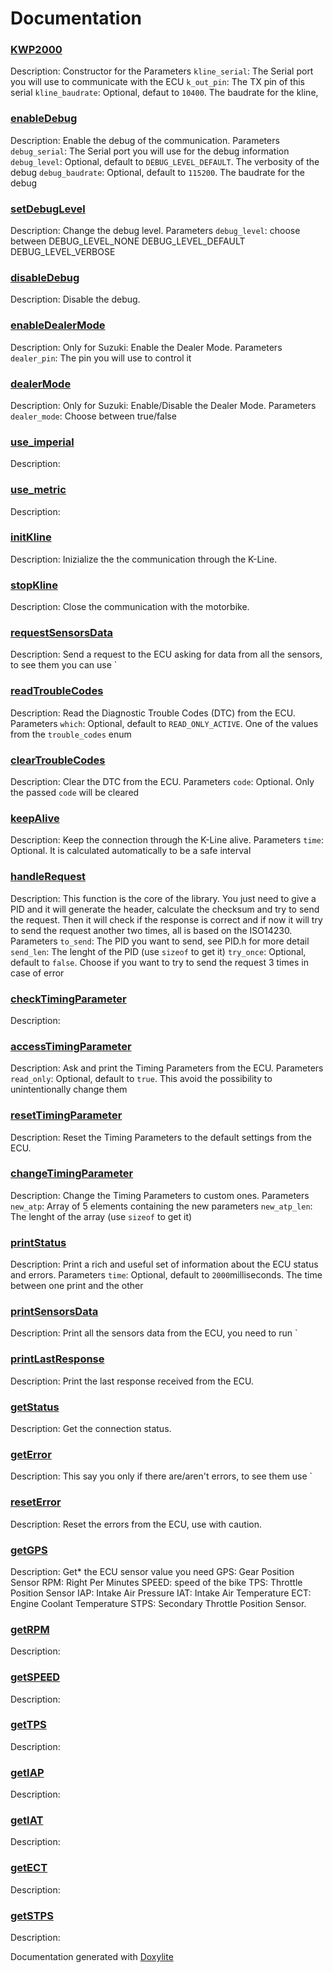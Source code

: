 # Documentation
### [KWP2000](src/KWP2000.cpp#L80)
Description: Constructor for the
Parameters
`kline_serial`: The Serial port you will use to communicate with the ECU
`k_out_pin`: The TX pin of this serial
`kline_baudrate`: Optional, defaut to `10400`. The baudrate for the kline,
### [enableDebug](src/KWP2000.cpp#L96)
Description: Enable the debug of the communication.
Parameters
`debug_serial`: The Serial port you will use for the debug information
`debug_level`: Optional, default to `DEBUG_LEVEL_DEFAULT`. The verbosity of the debug
`debug_baudrate`: Optional, default to `115200`. The baudrate for the debug
### [setDebugLevel](src/KWP2000.cpp#L114)
Description: Change the debug level.
Parameters
`debug_level`: choose between DEBUG_LEVEL_NONE DEBUG_LEVEL_DEFAULT DEBUG_LEVEL_VERBOSE
### [disableDebug](src/KWP2000.cpp#L135)
Description: Disable the debug.
### [enableDealerMode](src/KWP2000.cpp#L150)
Description: Only for Suzuki: Enable the Dealer Mode.
Parameters
`dealer_pin`: The pin you will use to control it
### [dealerMode](src/KWP2000.cpp#L162)
Description: Only for Suzuki: Enable/Disable the Dealer Mode.
Parameters
`dealer_mode`: Choose between true/false
### [use_imperial](src/KWP2000.cpp#L173)
Description:
### [use_metric](src/KWP2000.cpp#L177)
Description:
### [initKline](src/KWP2000.cpp#L189)
Description: Inizialize the the communication through the K-Line.
### [stopKline](src/KWP2000.cpp#L335)
Description: Close the communication with the motorbike.
### [requestSensorsData](src/KWP2000.cpp#L410)
Description: Send a request to the ECU asking for data from all the sensors, to see them you can use `
### [readTroubleCodes](src/KWP2000.cpp#L515)
Description: Read the Diagnostic Trouble Codes (DTC) from the ECU.
Parameters
`which`: Optional, default to `READ_ONLY_ACTIVE`. One of the values from the `trouble_codes` enum
### [clearTroubleCodes](src/KWP2000.cpp#L549)
Description: Clear the DTC from the ECU.
Parameters
`code`: Optional. Only the passed `code` will be cleared
### [keepAlive](src/KWP2000.cpp#L567)
Description: Keep the connection through the K-Line alive.
Parameters
`time`: Optional. It is calculated automatically to be a safe interval
### [handleRequest](src/KWP2000.cpp#L656)
Description: This function is the core of the library. You just need to give a PID and it will generate the header, calculate the checksum and try to send the request. Then it will check if the response is correct and if now it will try to send the request another two times, all is based on the ISO14230.
Parameters
`to_send`: The PID you want to send, see PID.h for more detail
`send_len`: The lenght of the PID (use `sizeof` to get it)
`try_once`: Optional, default to `false`. Choose if you want to try to send the request 3 times in case of error
### [checkTimingParameter](src/KWP2000.cpp#L703)
Description:
### [accessTimingParameter](src/KWP2000.cpp#L745)
Description: Ask and print the Timing Parameters from the ECU.
Parameters
`read_only`: Optional, default to `true`. This avoid the possibility to unintentionally change them
### [resetTimingParameter](src/KWP2000.cpp#L821)
Description: Reset the Timing Parameters to the default settings from the ECU.
### [changeTimingParameter](src/KWP2000.cpp#L850)
Description: Change the Timing Parameters to custom ones.
Parameters
`new_atp`: Array of 5 elements containing the new parameters
`new_atp_len`: The lenght of the array (use `sizeof` to get it)
### [printStatus](src/KWP2000.cpp#L978)
Description: Print a rich and useful set of information about the ECU status and errors.
Parameters
`time`: Optional, default to `2000`milliseconds. The time between one print and the other
### [printSensorsData](src/KWP2000.cpp#L1099)
Description: Print all the sensors data from the ECU, you need to run `
### [printLastResponse](src/KWP2000.cpp#L1155)
Description: Print the last response received from the ECU.
### [getStatus](src/KWP2000.cpp#L1176)
Description: Get the connection status.
### [getError](src/KWP2000.cpp#L1186)
Description: This say you only if there are/aren't errors, to see them use `
### [resetError](src/KWP2000.cpp#L1201)
Description: Reset the errors from the ECU, use with caution.
### [getGPS](src/KWP2000.cpp#L1218)
Description: Get* the ECU sensor value you need GPS: Gear Position Sensor RPM: Right Per Minutes SPEED: speed of the bike TPS: Throttle Position Sensor IAP: Intake Air Pressure IAT: Intake Air Temperature ECT: Engine Coolant Temperature STPS: Secondary Throttle Position Sensor.
### [getRPM](src/KWP2000.cpp#L1223)
Description:
### [getSPEED](src/KWP2000.cpp#L1228)
Description:
### [getTPS](src/KWP2000.cpp#L1237)
Description:
### [getIAP](src/KWP2000.cpp#L1242)
Description:
### [getIAT](src/KWP2000.cpp#L1247)
Description:
### [getECT](src/KWP2000.cpp#L1256)
Description:
### [getSTPS](src/KWP2000.cpp#L1265)
Description:



Documentation generated with [Doxylite](https://github.com/aster94/Utilities)